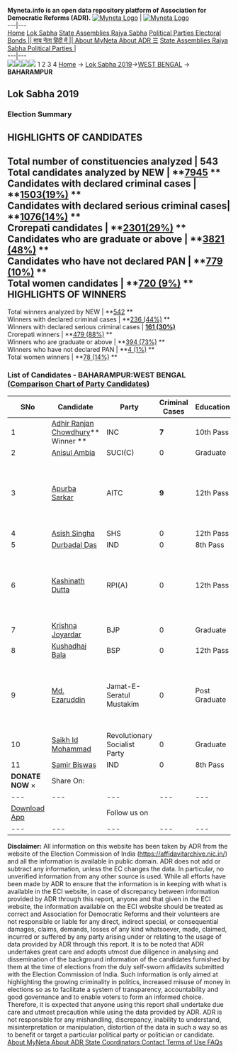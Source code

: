 **Myneta.info is an open data repository platform of Association for Democratic Reforms (ADR).**
[![Myneta Logo](https://www.myneta.info/lib/img/myneta-logo.png)](https://www.myneta.info/) | [![Myneta Logo](https://www.myneta.info/lib/img/adr-logo.png)](https://adrindia.org)  
---|---  
[Home](https://www.myneta.info/) [Lok Sabha](https://www.myneta.info/#ls "Lok Sabha") [ State Assemblies ](https://www.myneta.info/#sa "State Assemblies") [Rajya Sabha](https://www.myneta.info/#rs "Rajya Sabha") [Political Parties ](https://www.myneta.info/party "Political Parties") [ Electoral Bonds ](https://www.myneta.info/electoral_bonds "Electoral Bonds") [ || माय नेता हिंदी में || ](https://translate.google.co.in/translate?prev=hp&hl=en&js=y&u=www.myneta.info&sl=en&tl=hi&history_state0=) [ About MyNeta ](https://adrindia.org/content/about-myneta) [ About ADR ](https://adrindia.org/about-adr/who-we-are) [☰](javascript:void\(0\))
[ State Assemblies ](https://www.myneta.info/#sa "State Assemblies") [ Rajya Sabha ](https://www.myneta.info/#rs "Rajya Sabha") [ Political Parties ](https://www.myneta.info/party "Political Parties")
|   
---|---  
![](https://www.myneta.info/lib/img/banner/banner-1.png)![](https://www.myneta.info/lib/img/banner/banner-2.png)![](https://www.myneta.info/lib/img/banner/banner-3.png)![](https://www.myneta.info/lib/img/banner/banner-4.png)
1  2  3  4 
[Home](https://www.myneta.info/) → [Lok Sabha 2019](https://www.myneta.info/LokSabha2019/)→[WEST BENGAL](https://www.myneta.info/LokSabha2019/index.php?action=show_constituencies&state_id=58) → **BAHARAMPUR**
### 
## Lok Sabha 2019
###  Election Summary 
HIGHLIGHTS OF CANDIDATES  
---  
Total number of constituencies analyzed |  543   
Total candidates analyzed by NEW | **[7945](https://www.myneta.info/LokSabha2019/index.php?action=summary&subAction=candidates_analyzed&sort=candidate#summary) **  
Candidates with declared criminal cases | **[1503(19%)](https://www.myneta.info/LokSabha2019/index.php?action=summary&subAction=crime&sort=candidate#summary) **  
Candidates with declared serious criminal cases| **[1076(14%)](https://www.myneta.info/LokSabha2019/index.php?action=summary&subAction=serious_crime&sort=candidate#summary) **  
Crorepati candidates | **[2301(29%)](https://www.myneta.info/LokSabha2019/index.php?action=summary&subAction=crorepati&sort=candidate#summary) **  
Candidates who are graduate or above | **[3821 (48%)](https://www.myneta.info/LokSabha2019/index.php?action=summary&subAction=education&sort=candidate#summary) **  
Candidates who have not declared PAN | **[779 (10%)](https://www.myneta.info/LokSabha2019/index.php?action=summary&subAction=without_pan&sort=candidate#summary) **  
Total women candidates | **[720 (9%)](https://www.myneta.info/LokSabha2019/index.php?action=summary&subAction=women_candidate&sort=candidate#summary) **  
HIGHLIGHTS OF WINNERS  
---  
Total winners analyzed by NEW | **[542](https://www.myneta.info/LokSabha2019/index.php?action=summary&subAction=winner_analyzed&sort=candidate#summary) **  
Winners with declared criminal cases | **[236 (44%)](https://www.myneta.info/LokSabha2019/index.php?action=summary&subAction=winner_crime&sort=candidate#summary) **  
Winners with declared serious criminal cases | **[161 (30%)](https://www.myneta.info/LokSabha2019/index.php?action=summary&subAction=winner_serious_crime&sort=candidate#summary)**  
Crorepati winners | **[479 (88%)](https://www.myneta.info/LokSabha2019/index.php?action=summary&subAction=winner_crorepati&sort=candidate#summary) **  
Winners who are graduate or above | **[394 (73%)](https://www.myneta.info/LokSabha2019/index.php?action=summary&subAction=winner_education&sort=candidate#summary) **  
Winners who have not declared PAN | **[4 (1%)](https://www.myneta.info/LokSabha2019/index.php?action=summary&subAction=winner_without_pan&sort=candidate#summary) **  
Total women winners | **[78 (14%)](https://www.myneta.info/LokSabha2019/index.php?action=summary&subAction=winner_women&sort=candidate#summary) **  
### List of Candidates - BAHARAMPUR:WEST BENGAL ([Comparison Chart of Party Candidates](https://www.myneta.info/LokSabha2019/comparisonchart.php?constituency_id=969))
SNo | Candidate| Party| Criminal Cases| Education| Age| Total Assets| Liabilities  
---|---|---|---|---|---|---|---  
1  | [Adhir Ranjan Chowdhury](https://www.myneta.info/LokSabha2019/candidate.php?candidate_id=10085)** Winner ** | INC | **7** | 10th Pass| 63 | Rs 10,13,15,437 ~ 10 Crore+ | Rs 85,06,984 ~ 85 Lacs+  
2  | [Anisul Ambia ](https://www.myneta.info/LokSabha2019/candidate.php?candidate_id=10079) | SUCI(C) | 0 | Graduate| 56 | Rs 75,49,956 ~ 75 Lacs+ | Rs 0 ~   
3  | [Apurba Sarkar](https://www.myneta.info/LokSabha2019/candidate.php?candidate_id=10081) | AITC | **9** | 12th Pass| 55 | ![](https://myneta.info/image_v2.php?myneta_folder=LokSabha2019&candidate_id=10081&col=ta) | ![](https://myneta.info/image_v2.php?myneta_folder=LokSabha2019&candidate_id=10081&col=lia)  
4  | [Asish Singha](https://www.myneta.info/LokSabha2019/candidate.php?candidate_id=10086) | SHS | 0 | 12th Pass| 30 | Rs 14,300 ~ 14 Thou+ | Rs 0 ~   
5  | [Durbadal Das](https://www.myneta.info/LokSabha2019/candidate.php?candidate_id=10089) | IND | 0 | 8th Pass| 43 | Rs 2,91,110 ~ 2 Lacs+ | Rs 0 ~   
6  | [Kashinath Dutta](https://www.myneta.info/LokSabha2019/candidate.php?candidate_id=10087) | RPI(A) | 0 | 12th Pass| 68 | ![](https://myneta.info/image_v2.php?myneta_folder=LokSabha2019&candidate_id=10087&col=ta) | ![](https://myneta.info/image_v2.php?myneta_folder=LokSabha2019&candidate_id=10087&col=lia)  
7  | [Krishna Joyardar](https://www.myneta.info/LokSabha2019/candidate.php?candidate_id=10083) | BJP | 0 | Graduate| 55 | Rs 6,200 ~ 6 Thou+ | Rs 0 ~   
8  | [Kushadhaj Bala](https://www.myneta.info/LokSabha2019/candidate.php?candidate_id=10084) | BSP | 0 | 12th Pass| 48 | Rs 52,81,000 ~ 52 Lacs+ | Rs 45,000 ~ 45 Thou+  
9  | [Md. Ezaruddin](https://www.myneta.info/LokSabha2019/candidate.php?candidate_id=10080) | Jamat-E-Seratul Mustakim | 0 | Post Graduate| 79 | ![](https://myneta.info/image_v2.php?myneta_folder=LokSabha2019&candidate_id=10080&col=ta) | ![](https://myneta.info/image_v2.php?myneta_folder=LokSabha2019&candidate_id=10080&col=lia)  
10  | [Saikh Id Mohammad](https://www.myneta.info/LokSabha2019/candidate.php?candidate_id=10082) | Revolutionary Socialist Party | 0 | Graduate| 66 | Rs 39,68,029 ~ 39 Lacs+ | Rs 3,22,779 ~ 3 Lacs+  
11  | [Samir Biswas](https://www.myneta.info/LokSabha2019/candidate.php?candidate_id=10088) | IND | 0 | 8th Pass| 38 | Rs 10,200 ~ 10 Thou+ | Rs 0 ~   
|  **DONATE NOW** × |  Share On:  | [](https://api.whatsapp.com/send?text=https%3A%2F%2Fmyneta.info%2Fpunjab2022%2Findex.php%3Faction%3Dshow_constituencies%26state_id%3D19) | [](https://www.facebook.com/sharer/sharer.php?u=https%3A%2F%2Fmyneta.info%2Fpunjab2022%2Findex.php%3Faction%3Dshow_constituencies%26state_id%3D19) | [](https://twitter.com/share?url=https%3A%2F%2Fmyneta.info%2Fpunjab2022%2Findex.php%3Faction%3Dshow_constituencies%26state_id%3D19)  
---|---|---|---|---  
| [ Download App ](https://play.google.com/store/apps/details?id=com.webrosoft.myneta1&pcampaignid=pcampaignidMKT-Other-global-all-co-prtnr-py-PartBadge-Mar2515-1) | [](https://play.google.com/store/apps/details?id=com.webrosoft.myneta1&pcampaignid=pcampaignidMKT-Other-global-all-co-prtnr-py-PartBadge-Mar2515-1) |  Follow us on  | [](https://www.facebook.com/adrindia.org/) | [](https://twitter.com/adrspeaks) | [](https://groups.google.com/g/national-election-watch?hl=en&pli=1) | [](https://www.instagram.com/adrspeaks/) | [](https://www.youtube.com/user/adrspeaks) | [](https://sharechat.com/profile/adrspeaks)  
---|---|---|---|---|---|---|---|---  
**Disclaimer:** All information on this website has been taken by ADR from the website of the Election Commission of India (https://affidavitarchive.nic.in/) and all the information is available in public domain. ADR does not add or subtract any information, unless the EC changes the data. In particular, no unverified information from any other source is used. While all efforts have been made by ADR to ensure that the information is in keeping with what is available in the ECI website, in case of discrepancy between information provided by ADR through this report, anyone and that given in the ECI website, the information available on the ECI website should be treated as correct and Association for Democratic Reforms and their volunteers are not responsible or liable for any direct, indirect special, or consequential damages, claims, demands, losses of any kind whatsoever, made, claimed, incurred or suffered by any party arising under or relating to the usage of data provided by ADR through this report. It is to be noted that ADR undertakes great care and adopts utmost due diligence in analysing and dissemination of the background information of the candidates furnished by them at the time of elections from the duly self-sworn affidavits submitted with the Election Commission of India. Such information is only aimed at highlighting the growing criminality in politics, increased misuse of money in elections so as to facilitate a system of transparency, accountability and good governance and to enable voters to form an informed choice. Therefore, it is expected that anyone using this report shall undertake due care and utmost precaution while using the data provided by ADR. ADR is not responsible for any mishandling, discrepancy, inability to understand, misinterpretation or manipulation, distortion of the data in such a way so as to benefit or target a particular political party or politician or candidate. 
[ About MyNeta ](https://adrindia.org/content/about-myneta) [ About ADR ](https://adrindia.org/about-adr/who-we-are) [ State Coordinators ](https://adrindia.org/about-adr/state-coordinators) [ Contact ](https://adrindia.org/contact-us) [ Terms of Use ](https://adrindia.org/content/adr-terms-use) [ FAQs ](https://adrindia.org/content/faqs)
